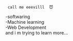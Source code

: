      call me eeevilll  😈





-softwaring      
-Machine learning      
-Web Development  
and i m trying to learn more...





